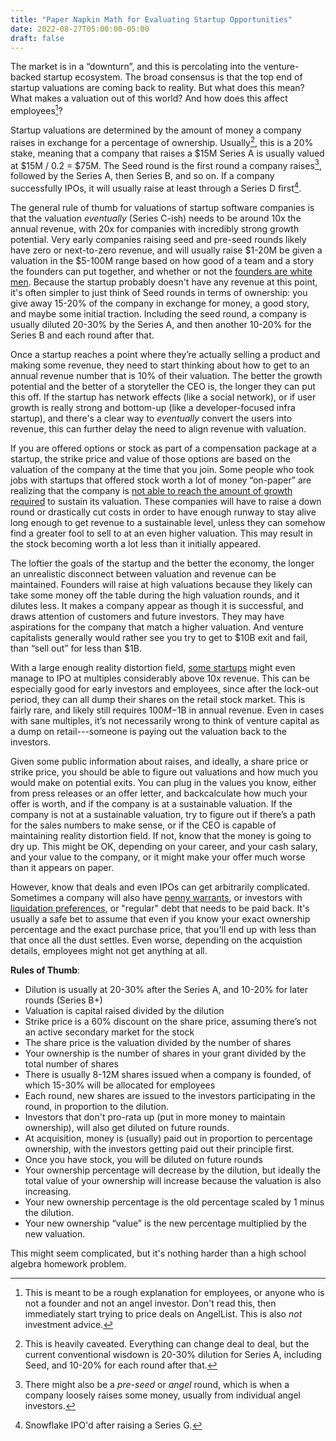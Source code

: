 ```yaml
---
title: "Paper Napkin Math for Evaluating Startup Opportunities"
date: 2022-08-27T05:00:00-05:00
draft: false
---
```


The market is in a “downturn”, and this is percolating into the venture-backed
startup ecosystem. The broad consensus is that the top end of startup valuations
are coming back to reality. But what does this mean? What makes a valuation out
of this world? And how does this affect employees[^1]?

Startup valuations are determined by the amount of money a company raises in
exchange for a percentage of ownership. Usually[^2], this is a 20% stake, meaning
that a company that raises a $15M Series A is usually valued at $15M / 0.2 =
$75M. The Seed round is the first round a company raises[^3], followed by the
Series A, then Series B, and so on. If a company successfully IPOs, it will
usually raise at least through a Series D first[^4].

The general rule of thumb for valuations of startup software companies is that
the valuation _eventually_ (Series C-ish) needs to be around 10x the annual
revenue, with 20x for companies with incredibly strong growth potential. Very
early companies raising seed and pre-seed rounds likely have zero or
next-to-zero revenue, and will usually raise $1-20M be given a valuation in the
$5-100M range based on how good of a team and a story the founders can put
together, and whether or not the [founders are white men][white-male-founders].
Because the startup probably doesn't have any revenue at this point, it's often
simpler to just think of Seed rounds in terms of ownership: you give away 15-20%
of the company in exchange for money, a good story, and maybe some initial
traction. Including the seed round, a company is usually diluted 20-30% by the
Series A, and then another 10-20% for the Series B and each round after that.

Once a startup reaches a point where they’re actually selling a product and
making some revenue, they need to start thinking about how to get to an annual
revenue number that is 10% of their valuation. The better the growth potential
and the better of a storyteller the CEO is, the longer they can put this off. If
the startup has network effects (like a social network), or if user growth is
really strong and bottom-up (like a developer-focused infra startup), and
there's a clear way to _eventually_ convert the users into revenue, this can
further delay the need to align revenue with valuation.

If you are offered options or stock as part of a compensation package at a
startup, the strike price and value of those options are based on the valuation
of the company at the time that you join. Some people who took jobs with
startups that offered stock worth a lot of money “on-paper” are realizing that
the company is [not able to reach the amount of growth required][bolt-oops] to
sustain its valuation. These companies will have to raise a down round or
drastically cut costs in order to have enough runway to stay alive long enough
to get revenue to a sustainable level, unless they can somehow find a greater
fool to sell to at an even higher valuation. This may result in the stock
becoming worth a lot less than it initially appeared.

The loftier the goals of the startup and the better the economy, the longer an
unrealistic disconnect between valuation and revenue can be maintained. Founders
will raise at high valuations because they likely can take some money off the
table during the high valuation rounds, and it dilutes less. It makes a company
appear as though it is successful, and draws attention of customers and future
investors. They may have aspirations for the company that match a higher
valuation. And venture capitalists generally would rather see you try to get to
$10B exit and fail, than “sell out” for less than $1B.

With a large enough reality distortion field, [some startups][nyse-net] might
even manage to IPO at multiples considerably above 10x revenue. This can be
especially good for early investors and employees, since after the lock-out
period, they can all dump their shares on the retail stock market. This is
fairly rare, and likely still requires $100M-$1B in annual revenue. Even in
cases with sane multiples, it’s not necessarily wrong to think of venture
capital as a dump on retail---someone is paying out the valuation back to the
investors.

Given some public information about raises, and ideally, a share price or strike
price, you should be able to figure out valuations and how much you would make
on potential exits. You can plug in the values you know, either from press
releases or an offer letter, and backcalculate how much your offer is worth, and
if the company is at a sustainable valuation. If the company is not at a
sustainable valuation, try to figure out if there’s a path for the sales numbers
to make sense, or if the CEO is capable of maintaining reality distortion field.
If not, know that the money is going to dry up. This might be OK, depending on
your career, and your cash salary, and your value to the company, or it might
make your offer much worse than it appears on paper.

However, know that deals and even IPOs can get arbitrarily complicated.
Sometimes a company will also have [penny warrants][penny-warrant], or investors
with [liquidation preferences][liq-prefs], or "regular" debt that needs to be
paid back. It's usually a safe bet to assume that even if you know your exact
ownership percentage and the exact purchase price, that you'll end up with less
than that once all the dust settles. Even worse, depending on the acquistion
details, employees might not get anything at all.

**Rules of Thumb**:
* Dilution is usually at 20-30% after the Series A, and 10-20% for later rounds (Series B+)
* Valuation is capital raised divided by the dilution
* Strike price is a 60% discount on the share price, assuming there’s not an active secondary market for the stock
* The share price is the valuation divided by the number of shares
* Your ownership is the number of shares in your grant divided by the total number of shares
* There is usually 8-12M shares issued when a company is founded, of which 15-30% will be allocated for employees
* Each round, new shares are issued to the investors participating in the round, in proportion to the dilution.
* Investors that don't pro-rata up (put in more money to maintain ownership), will also get diluted on future rounds.
* At acquisition, money is (usually) paid out in proportion to percentage ownership, with the investors getting paid out their principle first.
* Once you have stock, you will be diluted on future rounds
* Your ownership percentage will decrease by the dilution, but ideally the total value of your ownership will increase because the valuation is also increasing.
* Your new ownership percentage is the old percentage scaled by 1 minus the dilution.
* Your new ownership “value” is the new percentage multiplied by the new valuation.

This might seem complicated, but it's nothing harder than a high school algebra
homework problem.

[white-male-founders]: https://www.techstars.com/the-line/pov/why-do-white-men-raise-more-vc-dollars-than-anyone-else
[bolt-oops]: https://www.nytimes.com/2022/05/10/business/bolt-start-up-ryan-breslow-investors.html
[nyse-net]: https://www.google.com/finance/quote/NET:NYSE
[liq-prefs]: https://www.investopedia.com/terms/l/liquidation-preference.asp
[penny-warrant]: https://www.cooleygo.com/what-you-should-know-about-warrants/

[^1]: This is meant to be a rough explanation for employees, or anyone who is not a founder and not an angel investor. Don't read this, then immediately start trying to price deals on AngelList. This is also _not_ investment advice.
[^2]: This is heavily caveated. Everything can change deal to deal, but the current conventional wisdown is 20-30% dilution for Series A, including Seed, and 10-20% for each round after that.
[^3]: There might also be a _pre-seed_ or _angel_ round, which is when a company loosely raises some money, usually from individual angel investors.
[^4]: Snowflake IPO'd after raising a Series G.
